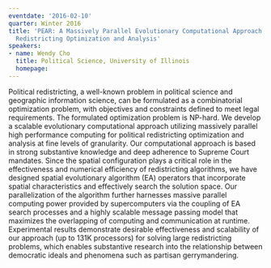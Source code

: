```yaml
---
eventdate: '2016-02-10'
quarter: Winter 2016
title: 'PEAR: A Massively Parallel Evolutionary Computational Approach for Political
  Redistricting Optimization and Analysis'
speakers:
- name: Wendy Cho
  title: Political Science, University of Illinois
  homepage:
---
```

Political redistricting, a well-known problem in political science and geographic information science, can be formulated as a combinatorial optimization problem, with objectives and constraints defined to meet legal requirements. The formulated optimization problem is NP-hard.  We develop a scalable evolutionary computational approach utilizing massively parallel high performance computing for political redistricting optimization and analysis at fine levels of granularity. Our computational approach is based in strong substantive knowledge and deep adherence to Supreme Court mandates. Since the spatial configuration plays a critical role in the effectiveness and numerical efficiency of redistricting algorithms, we have designed spatial evolutionary algorithm (EA) operators that incorporate spatial characteristics and effectively search the solution space. Our parallelization of the algorithm further harnesses massive parallel computing power provided by supercomputers via the coupling of EA search processes and a highly scalable message passing model that maximizes the overlapping of computing and communication at runtime. Experimental results demonstrate desirable effectiveness and scalability of our approach (up to 131K processors) for solving large redistricting problems, which enables substantive research into the relationship between democratic ideals and phenomena such as partisan gerrymandering.